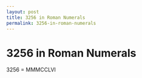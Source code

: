 ```yaml
---
layout: post
title: 3256 in Roman Numerals
permalink: 3256-in-roman-numerals
---
```


# 3256 in Roman Numerals

3256 = MMMCCLVI
